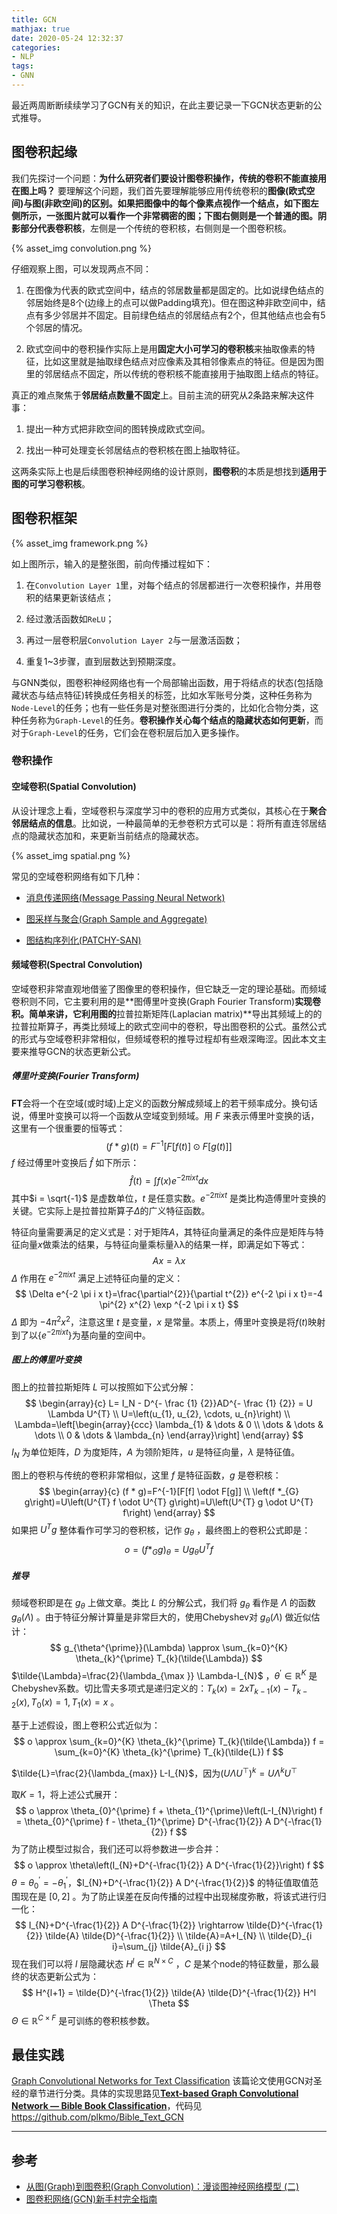 ```yaml
---
title: GCN
mathjax: true
date: 2020-05-24 12:32:37
categories:
- NLP
tags:
- GNN
---
```

最近两周断断续续学习了GCN有关的知识，在此主要记录一下GCN状态更新的公式推导。

<!--more-->

## 图卷积起缘

我们先探讨一个问题：**为什么研究者们要设计图卷积操作，传统的卷积不能直接用在图上吗？** 要理解这个问题，我们首先要理解能够应用传统卷积的**图像(欧式空间)**与**图(非欧空间)**的区别。如果把图像中的每个像素点视作一个结点，如下图左侧所示，一张图片就可以看作一个非常稠密的图；下图右侧则是一个普通的图。阴影部分代表**卷积核**，左侧是一个传统的卷积核，右侧则是一个图卷积核。

{% asset_img convolution.png %}

仔细观察上图，可以发现两点不同：

1. 在图像为代表的欧式空间中，结点的邻居数量都是固定的。比如说绿色结点的邻居始终是8个(边缘上的点可以做Padding填充)。但在图这种非欧空间中，结点有多少邻居并不固定。目前绿色结点的邻居结点有2个，但其他结点也会有5个邻居的情况。

2. 欧式空间中的卷积操作实际上是用**固定大小可学习的卷积核**来抽取像素的特征，比如这里就是抽取绿色结点对应像素及其相邻像素点的特征。但是因为图里的邻居结点不固定，所以传统的卷积核不能直接用于抽取图上结点的特征。

真正的难点聚焦于**邻居结点数量不固定**上。目前主流的研究从2条路来解决这件事：

1. 提出一种方式把非欧空间的图转换成欧式空间。

2. 找出一种可处理变长邻居结点的卷积核在图上抽取特征。

这两条实际上也是后续图卷积神经网络的设计原则，**图卷积**的本质是想找到**适用于图的可学习卷积核**。

## 图卷积框架

{% asset_img framework.png %}

如上图所示，输入的是整张图，前向传播过程如下：

1. 在`Convolution Layer 1`里，对每个结点的邻居都进行一次卷积操作，并用卷积的结果更新该结点；

2. 经过激活函数如`ReLU`；

3. 再过一层卷积层`Convolution Layer 2`与一层激活函数；

4. 重复1~3步骤，直到层数达到预期深度。

与GNN类似，图卷积神经网络也有一个局部输出函数，用于将结点的状态(包括隐藏状态与结点特征)转换成任务相关的标签，比如水军账号分类，这种任务称为`Node-Level`的任务；也有一些任务是对整张图进行分类的，比如化合物分类，这种任务称为`Graph-Level`的任务。**卷积操作关心每个结点的隐藏状态如何更新**，而对于`Graph-Level`的任务，它们会在卷积层后加入更多操作。

### 卷积操作

#### 空域卷积(Spatial Convolution)

从设计理念上看，空域卷积与深度学习中的卷积的应用方式类似，其核心在于**聚合邻居结点的信息**。比如说，一种最简单的无参卷积方式可以是：将所有直连邻居结点的隐藏状态加和，来更新当前结点的隐藏状态。

{% asset_img spatial.png %}

常见的空域卷积网络有如下几种：

- [消息传递网络(Message Passing Neural Network)](https://arxiv.org/abs/1704.01212)

- [图采样与聚合(Graph Sample and Aggregate)](https://arxiv.org/abs/1706.02216)

- [图结构序列化(PATCHY-SAN)](https://arxiv.org/pdf/1605.05273)

#### 频域卷积(Spectral Convolution)

空域卷积非常直观地借鉴了图像里的卷积操作，但它缺乏一定的理论基础。而频域卷积则不同，它主要利用的是**图傅里叶变换(Graph Fourier Transform)**实现卷积。简单来讲，它利用图的**拉普拉斯矩阵(Laplacian matrix)**导出其频域上的的拉普拉斯算子，再类比频域上的欧式空间中的卷积，导出图卷积的公式。虽然公式的形式与空域卷积非常相似，但频域卷积的推导过程却有些艰深晦涩。因此本文主要来推导GCN的状态更新公式。

##### 傅里叶变换(Fourier Transform)

**FT**会将一个在空域(或时域)上定义的函数分解成频域上的若干频率成分。换句话说，傅里叶变换可以将一个函数从空域变到频域。用 $F$ 来表示傅里叶变换的话，这里有一个很重要的恒等式：
$$
(f * g)(t) = F^{-1}[F[f(t)] \odot F[g(t)]]
$$
$f$ 经过傅里叶变换后 $\hat{f}$ 如下所示：
$$
\hat{f}(t)=\int f(x) e^{-2 \pi i x t} d x
$$
其中$i = \sqrt{-1}$ 是虚数单位，$t$ 是任意实数。$e^{-2 \pi i x t}$ 是类比构造傅里叶变换的关键。它实际上是拉普拉斯算子$\Delta$的广义特征函数。

特征向量需要满足的定义式是：对于矩阵$A$，其特征向量满足的条件应是矩阵与特征向量$x$做乘法的结果，与特征向量乘标量λλ的结果一样，即满足如下等式：
$$
Ax = \lambda x
$$
$\Delta$ 作用在 $e^{-2 \pi i x t}$ 满足上述特征向量的定义：
$$
\Delta e^{-2 \pi i x t}=\frac{\partial^{2}}{\partial t^{2}} e^{-2 \pi i x t}=-4 \pi^{2} x^{2} \exp ^{-2 \pi i x t}
$$
$\Delta$ 即为 $-4 \pi^2 x^2$，注意这里 $t$ 是变量，$x$ 是常量。本质上，傅里叶变换是将$f(t)$映射到了以$\left\{e^{-2 \pi i x t}\right\}$为基向量的空间中。

##### 图上的傅里叶变换

图上的拉普拉斯矩阵 $L$ 可以按照如下公式分解：
$$
\begin{array}{c}
    L= I_N - D^{- \frac {1} {2}}AD^{- \frac {1} {2}} = U \Lambda U^{T} \\
    U=\left(u_{1}, u_{2}, \cdots, u_{n}\right) \\
    \Lambda=\left[\begin{array}{ccc}
    \lambda_{1} & \dots & 0 \\
    \dots & \dots & \dots \\
    0 & \dots & \lambda_{n}
    \end{array}\right]
\end{array}
$$
$I_N$ 为单位矩阵，$D$ 为度矩阵，$A$ 为领阶矩阵，$u$ 是特征向量，$\lambda$ 是特征值。

图上的卷积与传统的卷积非常相似，这里 $f$ 是特征函数，$g$ 是卷积核：
$$
\begin{array}{c}
(f * g)=F^{-1}[F[f] \odot F[g]] \\
\left(f *_{G} g\right)=U\left(U^{T} f \odot U^{T} g\right)=U\left(U^{T} g \odot U^{T} f\right)
\end{array}
$$
如果把 $U^{T} g$ 整体看作可学习的卷积核，记作 $g_{\theta}$ ，最终图上的卷积公式即是：
$$
o=\left(f *_{G} g\right)_{\theta}=U g_{\theta} U^{T} f
$$
##### 推导

频域卷积即是在 $g_\theta$ 上做文章。类比 $L$ 的分解公式，我们将 $g_\theta$ 看作是 $\Lambda$ 的函数 $g_\theta(\Lambda)$ 。由于特征分解计算量是非常巨大的，使用Chebyshev对 $g_\theta(\Lambda)$ 做近似估计：
$$
g_{\theta^{\prime}}(\Lambda) \approx \sum_{k=0}^{K} \theta_{k}^{\prime} T_{k}(\tilde{\Lambda})
$$
$\tilde{\Lambda}=\frac{2}{\lambda_{\max }} \Lambda-I_{N}$ ，$\theta^{\prime} \in \mathbb{R}^{K}$ 是Chebyshev系数。切比雪夫多项式是递归定义的：$T_k(x) = 2xT_{k-1}(x) - T_{k-2}(x), T_0(x) = 1, T_1(x) = x$ 。

基于上述假设，图上卷积公式近似为：
$$
o \approx  \sum_{k=0}^{K} \theta_{k}^{\prime} T_{k}(\tilde{\Lambda}) f =  \sum_{k=0}^{K} \theta_{k}^{\prime} T_{k}(\tilde{L}) f
$$

$\tilde{L}=\frac{2}{\lambda_{max}} L-I_{N}$，因为$\left(U \Lambda U^{\top}\right)^{k}=U \Lambda^{k} U^{\top}$ 

取$K = 1$，将上述公式展开：
$$
o \approx \theta_{0}^{\prime} f + \theta_{1}^{\prime}\left(L-I_{N}\right) f = \theta_{0}^{\prime} f - \theta_{1}^{\prime} D^{-\frac{1}{2}} A D^{-\frac{1}{2}} f
$$
为了防止模型过拟合，我们还可以将参数进一步合并：
$$
o \approx \theta\left(I_{N}+D^{-\frac{1}{2}} A D^{-\frac{1}{2}}\right) f
$$
$\theta=\theta_{0}^{\prime}=-\theta_{1}^{\prime}$，$I_{N}+D^{-\frac{1}{2}} A D^{-\frac{1}{2}}$ 的特征值取值范围现在是 $[0, 2]$ 。为了防止误差在反向传播的过程中出现梯度弥散，将该式进行归一化：
$$
I_{N}+D^{-\frac{1}{2}} A D^{-\frac{1}{2}} \rightarrow \tilde{D}^{-\frac{1}{2}} \tilde{A} \tilde{D}^{-\frac{1}{2}} \\
\tilde{A}=A+I_{N} \\
\tilde{D}_{i i}=\sum_{j} \tilde{A}_{i j}
$$
现在我们可以将 $l$ 层隐藏状态 $H^l \in \mathbb{R}^{N \times C}$ ，$C$ 是某个node的特征数量，那么最终的状态更新公式为：
$$
H^{l+1} = \tilde{D}^{-\frac{1}{2}} \tilde{A} \tilde{D}^{-\frac{1}{2}} H^l \Theta
$$
$\Theta \in \mathbb{R}^{C \times F}$ 是可训练的卷积核参数。

## 最佳实践

[Graph Convolutional Networks for Text Classification](https://arxiv.org/abs/1809.05679) 该篇论文使用GCN对圣经的章节进行分类。具体的实现思路见[**Text-based Graph Convolutional Network — Bible Book Classification**](https://towardsdatascience.com/text-based-graph-convolutional-network-for-semi-supervised-bible-book-classification-c71f6f61ff0f)，代码见 https://github.com/plkmo/Bible_Text_GCN

___

## 参考

- [从图(Graph)到图卷积(Graph Convolution)：漫谈图神经网络模型 (二)
](https://www.cnblogs.com/SivilTaram/p/graph_neural_network_2.html)
- [图卷积网络(GCN)新手村完全指南](https://zhuanlan.zhihu.com/p/54505069)